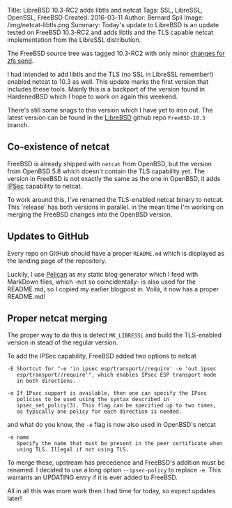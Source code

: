 ﻿Title: LibreBSD 10.3-RC2 adds libtls and netcat
Tags: SSL, LibreSSL, OpenSSL, FreeBSD
Created: 2016-03-11
Author: Bernard Spil
Image: /img/netcat-libtls.png
Summary: Today's update to LibreBSD is an update tested on FreeBSD 10.3-RC2 and adds libtls and the TLS capable netcat implementation from the LibreSSL distribution. 

The FreeBSD source tree was tagged 10.3-RC2 with only minor [changes for zfs send](https://svnweb.freebsd.org/base?view=revision&revision=296631).

I had intended to add libtls and the TLS (no SSL in LibreSSL remember!) enabled netcat to 10.3 as well. This update marks the first version that includes these tools. Mainly this is a backport of the version found in HardenedBSD which I hope to work on again this weekend.

There's still some snags to this version which I have yet to iron out. The latest version can be found in the [LibreBSD](https://github.com/Sp1l/LibreBSD/tree/FreeBSD-10.3) github repo `FreeBSD-10.3` branch.

## Co-existence of netcat

FreeBSD is already shipped with `netcat` from OpenBSD, but the version from OpenBSD 5.8 which doesn't contain the TLS capability yet. The version in FreeBSD is not exactly the same as the one in OpenBSD, it adds [IPSec](https://en.wikipedia.org/wiki/IPsec) capability to netcat.

To work around this, I've renamed the TLS-enabled netcat binary to netcat. This 'release' has both versions in parallel. in the mean time I'm working on merging the FreeBSD changes into the OpenBSD version.

## Updates to GitHub

Every repo on GitHub should have a proper `README.md` which is displayed as the landing page of the repository.

Luckily, I use [Pelican](https://getpelican.com) as my static blog generator which I feed with MarkDown files, which -not so coincidentally- is also used for the README.md, so I copied my earlier blogpost in. Voilá, it now has a proper README.md!

## Proper netcat merging

The proper way to do this is detect `MK_LIBRESSL` and build the TLS-enabled version in stead of the regular version.

To add the IPSec capability, FreeBSD added two options to netcat 

	-E Shortcut for "-e 'in ipsec esp/transport//require' -e 'out ipsec
	   esp/transport//require'", which enables IPsec ESP transport mode
	   in both directions.
	
	-e If IPsec support is available, then one can specify the IPsec
	   policies to be used using the syntax described in
	   ipsec_set_policy(3). This flag can be specified up to two times,
	   as typically one policy for each direction is needed.

and what do you know, the `-e` flag is now also used in OpenBSD's netcat

	-e name
	   Specify the name that must be present in the peer certificate when
	   using TLS. Illegal if not using TLS.

To merge these, upstream has precedence and FreeBSD's addition must be renamed. I decided to use a long option `--ipsec-policy` to replace `-e`. This warrants an UPDATING entry if it is ever added to FreeBSD.

All in all this was more work then I had time for today, so expect updates later!
